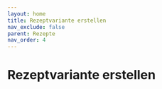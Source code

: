 ```yaml
---
layout: home
title: Rezeptvariante erstellen
nav_exclude: false
parent: Rezepte
nav_order: 4
---
```

# Rezeptvariante erstellen